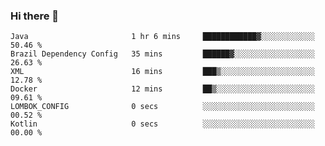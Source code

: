### Hi there 👋

<!--START_SECTION:waka-->

```text
Java                       1 hr 6 mins     ████████████▓░░░░░░░░░░░░   50.46 %
Brazil Dependency Config   35 mins         ██████▓░░░░░░░░░░░░░░░░░░   26.63 %
XML                        16 mins         ███▒░░░░░░░░░░░░░░░░░░░░░   12.78 %
Docker                     12 mins         ██▒░░░░░░░░░░░░░░░░░░░░░░   09.61 %
LOMBOK_CONFIG              0 secs          ░░░░░░░░░░░░░░░░░░░░░░░░░   00.52 %
Kotlin                     0 secs          ░░░░░░░░░░░░░░░░░░░░░░░░░   00.00 %
```

<!--END_SECTION:waka-->

<!--
**jerry-shao/jerry-shao** is a ✨ _special_ ✨ repository because its `README.md` (this file) appears on your GitHub profile.

Here are some ideas to get you started:

- 🔭 I’m currently working on ...
- 🌱 I’m currently learning ...
- 👯 I’m looking to collaborate on ...
- 🤔 I’m looking for help with ...
- 💬 Ask me about ...
- 📫 How to reach me: ...
- 😄 Pronouns: ...
- ⚡ Fun fact: ...
-->
